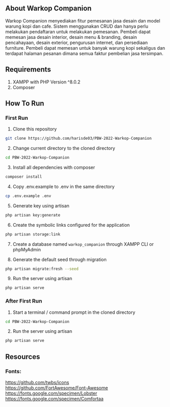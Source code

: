 ## About Warkop Companion
Warkop Companion menyediakan fitur pemesanan jasa desain dan model warung kopi dan cafe. Sistem menggunakan CRUD dan hanya perlu melakukan pendaftaran untuk melakukan pemesanan. Pembeli dapat memesan jasa desain interior, desain menu & branding, desain pencahayaan, desain exterior, pengurusan internet, dan persediaan furniture. Pembeli dapat memesan untuk banyak warung kopi sekaligus dan terdapat halaman pesanan dimana semua faktur pembelian jasa tersimpan.

## Requirements
1. XAMPP with PHP Version ^8.0.2
2. Composer

## How To Run
### First Run
1. Clone this repository
```bash
git clone https://github.com/harisde03/PBW-2022-Warkop-Companion
```

2. Change current directory to the cloned directory
```bash
cd PBW-2022-Warkop-Companion
```

3. Install all dependencies with composer
```bash
composer install
```

4. Copy .env.example to .env in the same directory
```bash
cp .env.example .env
```

5. Generate key using artisan
```bash
php artisan key:generate
```

6. Create the symbolic links configured for the application
```bash
php artisan storage:link
```

7. Create a database named `warkop_companion` through XAMPP CLI or phpMyAdmin

8. Generate the default seed through migration
```bash
php artisan migrate:fresh --seed
```

9. Run the server using artisan
```bash
php artisan serve
```

### After First Run
1. Start a terminal / command prompt in the cloned directory
```bash
cd PBW-2022-Warkop-Companion
```

2. Run the server using artisan
```bash
php artisan serve
```

## Resources
### Fonts:
https://github.com/twbs/icons  
https://github.com/FortAwesome/Font-Awesome  
https://fonts.google.com/specimen/Lobster  
https://fonts.google.com/specimen/Comfortaa  
